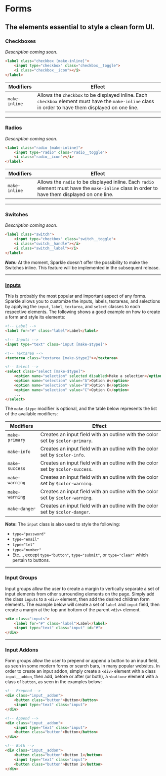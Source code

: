 # Forms
## The elements essential to style a clean form UI.

### __Checkboxes__
_Description coming soon_. 

```html
<label class="checkbox [make-inline]">
    <input type="checkbox" class="checkbox__toggle">
    <i class="checkbox__icon"></i>
</label>
```

| __Modifiers__ | __Effect__                                                                     |
| --------------| ------------------------------------------------------------------------------ |
| `make-inline` | Allows the `checkbox` to be displayed inline. Each `checkbox` element must have the `make-inline` class in order to have them displayed on one line. |

---
### __Radios__
_Description coming soon_.

```html
<label class="radio [make-inline]">
    <input type="radio" class="radio__toggle">
    <i class="radio__icon"></i>
</label>
```

| __Modifiers__ | __Effect__                                                                     |
| --------------| ------------------------------------------------------------------------------ |
| `make-inline` | Allows the `radio` to be displayed inline. Each `radio` element must have the `make-inline` class in order to have them displayed on one line. |

---
### __Switches__
_Description coming soon_.

```html
<label class="switch">
    <input type="checkbox" class="switch__toggle">
    <i class="switch__handle"></i>
    <i class="switch__label"></i>
</label>
```
*__Note:__* At the moment, Sparkle doesn't offer the possibility to make the Switches inline. This feature
will be implemented in the subsequent release.

---
### [__Inputs__](../assets/SparkleUI_Inputs_v01.png)
This is probably the most popular and important aspect of any forms. Sparkle allows you to customize the inputs, labels, textareas, and selections by applying the `input`, `label`, `textarea`, and `select` classes to each respective elements. The following shows a good example on how to create a form and style its elements:

```html
<!-- Label -->
<label for="#" class="label">Label</label>

<!-- Inputs -->
<input type="text" class="input [make-$type]">

<!-- Textarea -->
<textarea class="textarea [make-$type]"></textarea>

<!-- Select -->
<select class="select [make-$type]">
    <option name="selection" selected disabled>Make a selection</option>
    <option name="selection" value="A">Option A</option>
    <option name="selection" value="B">Option B</option>
    <option name="selection" value="C">Option C</option>
    ...
</select>
```

The `make-$type` modifier is optional, and the table below represents the list of the available modifiers:

| __Modifiers__  | __Effect__                                                                    |
| ---------------| ------------------------------------------------------------------------------|
| `make-primary` | Creates an input field with an outline with the color set by `$color-primary`.|
| `make-info`    | Creates an input field with an outline with the color set by `$color-info`.   |
| `make-success` | Creates an input field with an outline with the color set by `$color-success`.|
| `make-warning` | Creates an input field with an outline with the color set by `$color-warning`.|
| `make-warning` | Creates an input field with an outline with the color set by `$color-warning`.|
| `make-danger`  | Creates an input field with an outline with the color set by `$color-danger`. |

__Note:__ The `input` class is also used to style the following:
- `type="password"`
- `type="email"`
- `type="tel"`
- `type="number"`
- Etc..., except `type="button"`, `type="submit"`, or `type="clear"` which pertain to buttons.

---
### __Input Groups__
Input groups allow the user to create a margin to vertically separate a set of input elements from other surrounding
elements on the page. Simply add the class `inputs` to a `<div>` element, then add the desired children form elements.
The example below will create a set of `label` and `input` field, then create a margin at the top and bottom of the
parent `<div>` element.

```html
<div class="inputs">
    <label for="#" class="label">Label</label>
    <input type="text" class="input" id="#">
</div>
```

---
### __Input Addons__
Form groups allow the user to prepend or append a button to an input field, as seen in some modern forms or search bars, in many popular websites. In order to create an input addon, simply create a `<div>` element with a class `input__addon`, then add, before or after (or both), a `<button>` element with a class of `button`, as seen in the examples below:

```html
<!-- Prepend -->
<div class="input__addon">
    <button class="button">Button</button>
    <input type="text" class="input">
</div>

<!-- Append -->
<div class="input__addon">
    <input type="text" class="input">
    <button class="button">Button</button>
</div>

<!-- Both -->
<div class="input__addon">
    <button class="button">Button 1</button>
    <input type="text" class="input">
    <button class="button">Button 2</button>
</div>
```